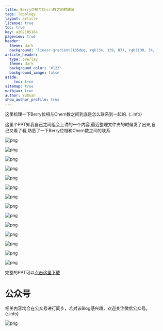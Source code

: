 ```yaml
---
title: Berry位相与Chern数之间的联系
tags: Topology
layout: article
license: true
toc: true
key: a20210518a
pageview: true
header:
  theme: dark
  background: 'linear-gradient(135deg, rgb(34, 139, 87), rgb(139, 34, 139))'
article_header:
  type: overlay
  theme: dark
  background_color: '#123'
  background_image: false
aside:
    toc: true
sitemap: true
mathjax: true
author: YuXuan
show_author_profile: true
---
```

这里梳理一下Berry位相与Chern数之间到底是怎么联系到一起的.
{:.info}
<!--more-->
这里个PPT知我自己之间组会上讲的一个内容,最近整理文件夹的时候发了出来,自己又看了看,熟悉了一下Berry位相和Chern数之间的联系.

![png](/assets/images/topology/Berry_Page1.png)

![png](/assets/images/topology/Berry_Page2.png)

![png](/assets/images/topology/Berry_Page3.png)

![png](/assets/images/topology/Berry_Page4.png)

![png](/assets/images/topology/Berry_Page5.png)

![png](/assets/images/topology/Berry_Page6.png)

![png](/assets/images/topology/Berry_Page7.png)

![png](/assets/images/topology/Berry_Page9.png)

![png](/assets/images/topology/Berry_Page10.png)

![png](/assets/images/topology/Berry_Page11.png)

![png](/assets/images/topology/Berry_Page12.png)

![png](/assets/images/topology/Berry_Page13.png)

![png](/assets/images/topology/Berry_Page14.png)

![png](/assets/images/topology/Berry_Page15.png)

完整的PPT可以[点击这里下载](/assets/pdf/Berry.pdf)

# 公众号
相关内容均会在公众号进行同步，若对该Blog感兴趣，欢迎关注微信公众号。
{:.info}

![png](/assets/images/qrcode.jpg)